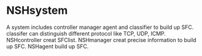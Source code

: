 # NSHsystem
A system includes controller manager agent and classifier to build up SFC.
classifer can distinguish different protocol like TCP, UDP, ICMP.
NSHcontroller creat SFClist.
NSHmanager creat precise information to build up SFC.
NSHagent build up SFC.
